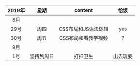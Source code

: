 
2019年 | 星期 | content | 恰饭
 :-: | :-: | :-: | :-:
8月 |  |  | 
29号 | 周四 | CSS布局和JS语法逻辑 | yes
30号 | 周五 | CSS布局和看教学视频 | ？
9月 |  |  | 
1号 | 坚持到周日 | 打扫卫生 | 出去玩耍